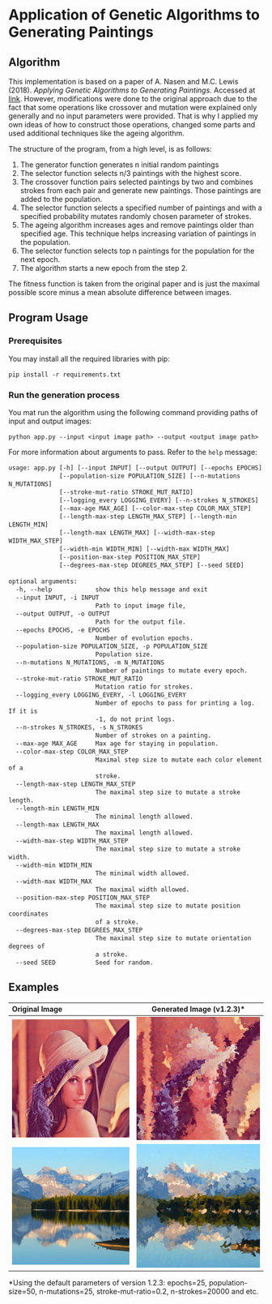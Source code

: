 # Application of Genetic Algorithms to Generating Paintings

## Algorithm

This implementation is based on a paper of A. Nasen and M.C. Lewis (2018). _Applying Genetic Algorithms to Generating Paintings_. Accessed at [link](https://csce.ucmss.com/cr/books/2018/LFS/CSREA2018/IPC3627.pdf).
However, modifications were done to the original approach due to the fact that some operations like crossover and mutation were explained only generally and no input parameters were provided. That is why I applied my own ideas of how to construct those operations, changed some parts and used additional techniques like the ageing algorithm.

The structure of the program, from a high level, is as follows:
1. The generator function generates n initial random paintings
2. The selector function selects n/3 paintings with the highest score.
3. The crossover function pairs selected paintings by two and combines strokes from each pair and generate new paintings. Those paintings are added to the population.
4. The selector function selects a specified number of paintings and with a specified probability mutates randomly chosen parameter of strokes.
5. The ageing algorithm increases ages and remove paintings older than specified age. This technique helps increasing variation of paintings in the population.
6. The selector function selects top n paintings for the population for the next epoch.
7. The algorithm starts a new epoch from the step 2.

The fitness function is taken from the original paper and is just the maximal possible score minus a mean absolute difference between images.

## Program Usage

### Prerequisites
You may install all the required libraries with pip:
```
pip install -r requirements.txt
```

### Run the generation process
You mat run the algorithm using the following command providing paths of input and output images:
```
python app.py --input <input image path> --output <output image path>
```

For more information about arguments to pass. Refer to the `help` message:
```
usage: app.py [-h] [--input INPUT] [--output OUTPUT] [--epochs EPOCHS]
              [--population-size POPULATION_SIZE] [--n-mutations N_MUTATIONS]
              [--stroke-mut-ratio STROKE_MUT_RATIO]
              [--logging_every LOGGING_EVERY] [--n-strokes N_STROKES]
              [--max-age MAX_AGE] [--color-max-step COLOR_MAX_STEP]
              [--length-max-step LENGTH_MAX_STEP] [--length-min LENGTH_MIN]
              [--length-max LENGTH_MAX] [--width-max-step WIDTH_MAX_STEP]
              [--width-min WIDTH_MIN] [--width-max WIDTH_MAX]
              [--position-max-step POSITION_MAX_STEP]
              [--degrees-max-step DEGREES_MAX_STEP] [--seed SEED]

optional arguments:
  -h, --help            show this help message and exit
  --input INPUT, -i INPUT
                        Path to input image file,
  --output OUTPUT, -o OUTPUT
                        Path for the output file.
  --epochs EPOCHS, -e EPOCHS
                        Number of evolution epochs.
  --population-size POPULATION_SIZE, -p POPULATION_SIZE
                        Population size.
  --n-mutations N_MUTATIONS, -m N_MUTATIONS
                        Number of paintings to mutate every epoch.
  --stroke-mut-ratio STROKE_MUT_RATIO
                        Mutation ratio for strokes.
  --logging_every LOGGING_EVERY, -l LOGGING_EVERY
                        Number of epochs to pass for printing a log. If it is
                        -1, do not print logs.
  --n-strokes N_STROKES, -s N_STROKES
                        Number of strokes on a painting.
  --max-age MAX_AGE     Max age for staying in population.
  --color-max-step COLOR_MAX_STEP
                        Maximal step size to mutate each color element of a
                        stroke.
  --length-max-step LENGTH_MAX_STEP
                        The maximal step size to mutate a stroke length.
  --length-min LENGTH_MIN
                        The minimal length allowed.
  --length-max LENGTH_MAX
                        The maximal length allowed.
  --width-max-step WIDTH_MAX_STEP
                        The maximal step size to mutate a stroke width.
  --width-min WIDTH_MIN
                        The minimal width allowed.
  --width-max WIDTH_MAX
                        The maximal width allowed.
  --position-max-step POSITION_MAX_STEP
                        The maximal step size to mutate position coordinates
                        of a stroke.
  --degrees-max-step DEGREES_MAX_STEP
                        The maximal step size to mutate orientation degrees of
                        a stroke.
  --seed SEED           Seed for random.

```

## Examples

| Original Image | Generated Image (v1.2.3)* |
| :------------- | :----------: |
| ![](./images/lenna.png) | ![](./images/lenna_painted_v1.2.3.png) |
| ![](./images/nature.png) | ![](./images/nature_painted_v1.2.3.png) |


*Using the default parameters of version 1.2.3: epochs=25, population-size=50, n-mutations=25, stroke-mut-ratio=0.2, n-strokes=20000 and etc.